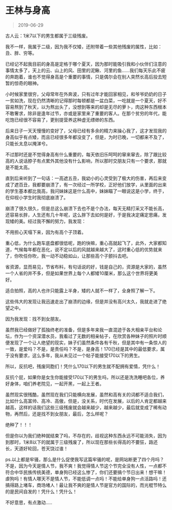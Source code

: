 # 王林与身高

> 2019-06-29

古人云：1米7以下的男生都属于三级残废。

我不一样，我属于二级，因为我不仅矮，还附带着一些其他残废的属性，比如：丑、胖、穷等。

已经记不起我目前的身高是定格于哪个夏天，因为那时能吸引我和小伙伴们注意的事情太多了，天上的云、山上的风、田里的泥鳅、河里的鱼......我们每天乐此不疲的奔跑着，谁也不觉得身高是个重要的事情，只是偶尔会在别人突然长高后投去短暂的惊奇的眼神。

小时候家里很穷，父母常年在外奔波，只有过年才能回家相见，和爷爷奶奶的日子一贫如洗，现在仍然清晰的记得那时每顿都是一盆白菜，一吃就是一个夏天，好不容易熬到了秋天，以为熬出头了，没想到等来的却是无尽的萝卜，肉这种东西根本不敢奢求，除非是逢年过节，亦或是家里来了重要的客人。在那个贫穷的年代，能吃饱已经很不容易了，更别提营养这种虚无缥缈的东西。

后来日子一天天慢慢的变好了，父母已经有多余的精力来操心我了，这才发现我的身高似乎有点矮，而且已经很多年都没变了，但是，为时已晚，一切都来不及了，只能长太息以掩涕兮。

不过那时还是不觉得身高有什么重要的，每天依旧乐呵呵的窜来窜去，除了跟比较高的人说话脖子有点累外其他没有什么影响，所以那时交朋友只有一个要求，那就是不能太高。

直到后来听到了一句话：一高遮五丑，我幼小的心灵受到了极大的伤害，再后来变成了遮百丑，我都要崩溃了，有一次经过一所学校，正好他们放学，从里面的出来的学生基本都比我高，我问妹妹这是什么高中，妹妹瞄了一眼说这是小学，终于，在仰视小学生时我彻底崩溃了。

崩溃了很久很久，但是总这么崩溃下去也不是个办法，每天无精打采又不能长高，还容易长胖，人生还有几十年呢，这么胖下去如何是好，于是我决定痛定思痛，发现矮的美。经过我不懈的努力，我发现：

不用担心天塌下来，因为有高个子顶着。

重心低，为什么跑车底盘都很低呢，跑的快嘛，重心高就起飞了，此外，大家都知道，气候每年都在恶化，说不定以后的风就越来越大了，这时重心低的优势就来了，你吹任你吹，我一动不动稳如山，让那些高个子颤抖去吧。

省资源，显而易见，节省布料，有句话说的好，钱是自己的，资源是大家的，虽然一个人省的并不多，但是如果世界上每个人都矮10厘米，那么这个世界将更美好。

适合拍照，高的人也许只能露上半身，矮的人就不一样了，全身照了解一下。

这些伟大的发现让我迅速走出了崩溃的边缘，但是并没有高兴太久，我就走进了绝望之中。

因为我发现：找不到女朋友。

虽然我已经做好了孤独终老的准备，但是多年来我一直混迹于各大相亲平台和论坛，作为一个资深潜水员，我看过了无数的相亲帖子，在欣赏各种妹子的照片时顺便发现了一个让人绝望的现实，妹子们虽然条件各有千秋，但是其中有一条惊人的一致，是爱吗？不是，是责任吗？不是，是身高！170已经是其中的最低要求，属于没有要求，这么多年，我从未见过一个帖子能接受170以下的男生。

所以，反抗吧，残废同胞们！凭什么170以下的男生就不配拥有爱情，凭什么！

反抗个屁，如果你是女生你能接受170以下的男生吗，所以还是洗洗睡吧各位，养好身体，咱们养老院见，一起开黑，一起上王者。

虽然现实很残酷，虽然现在我们只能横向发展，虽然和高有关的词都不适合我们，比如什么高富帅、高冷、高傲，但是，没关系，时代在发展，以后的人肯定都越来越高，这样的话我们这些三级残废就会越来越少，越来越少，最后就变成了稀有动物，再然后，还是找不到女朋友，最后，怎么样呢？

绝种了！！！

但是你以为我们绝种就结束了吗，不存在的，歧视这种东西永远不可能消失，因为到那时，1米8以下的就属于三级残废了，所以现在那些长得高的不要狂，路还长，天道好轮回，苍天饶过谁！

ps.以上都是牢骚，那么是什么促使我写这篇牢骚的呢，是网站断更了四个月吗？不是，因为今天是情人节，我不爽！我觉得情人节这个节完全没有人性，一点都不符合中华民族传统美德，单身狗已经这么惨了，你们还要搞个节日出来！想干嘛！虐狗吗！有情人哪天不是情人节，不能低调一点吗！不能给单身狗一点活路吗！还搞得路上堵车，商场堵人！最让我不爽的是情人节是官方的国际的，而光棍节特么的是民间自发的！凭什么！凭什么！

不好意思，有点激动.....

